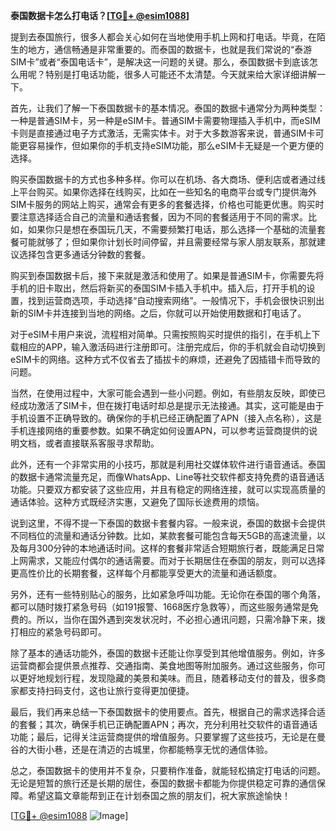 **泰国数据卡怎么打电话？[[TG💪+ @esim1088](https://t.me/s/esim1088)]**

提到去泰国旅行，很多人都会关心如何在当地使用手机上网和打电话。毕竟，在陌生的地方，通信畅通是非常重要的。而泰国的数据卡，也就是我们常说的“泰游SIM卡”或者“泰国电话卡”，是解决这一问题的关键。那么，泰国数据卡到底该怎么用呢？特别是打电话功能，很多人可能还不太清楚。今天就来给大家详细讲解一下。

首先，让我们了解一下泰国数据卡的基本情况。泰国的数据卡通常分为两种类型：一种是普通SIM卡，另一种是eSIM卡。普通SIM卡需要物理插入手机中，而eSIM卡则是直接通过电子方式激活，无需实体卡。对于大多数游客来说，普通SIM卡可能更容易操作，但如果你的手机支持eSIM功能，那么eSIM卡无疑是一个更方便的选择。

购买泰国数据卡的方式也多种多样。你可以在机场、各大商场、便利店或者通过线上平台购买。如果你选择在线购买，比如在一些知名的电商平台或专门提供海外SIM卡服务的网站上购买，通常会有更多的套餐选择，价格也可能更优惠。购买时要注意选择适合自己的流量和通话套餐，因为不同的套餐适用于不同的需求。比如，如果你只是想在泰国玩几天，不需要频繁打电话，那么选择一个基础的流量套餐可能就够了；但如果你计划长时间停留，并且需要经常与家人朋友联系，那就建议选择包含更多通话分钟数的套餐。

购买到泰国数据卡后，接下来就是激活和使用了。如果是普通SIM卡，你需要先将手机的旧卡取出，然后将新买的泰国SIM卡插入手机中。插入后，打开手机的设置，找到运营商选项，手动选择“自动搜索网络”。一般情况下，手机会很快识别出新的SIM卡并连接到当地的网络。之后，你就可以开始使用数据和打电话了。

对于eSIM卡用户来说，流程相对简单。只需按照购买时提供的指引，在手机上下载相应的APP，输入激活码进行注册即可。注册完成后，你的手机就会自动切换到eSIM卡的网络。这种方式不仅省去了插拔卡的麻烦，还避免了因插错卡而导致的问题。

当然，在使用过程中，大家可能会遇到一些小问题。例如，有些朋友反映，即使已经成功激活了SIM卡，但在拨打电话时却总是提示无法接通。其实，这可能是由于手机设置不正确导致的。确保你的手机已经正确配置了APN（接入点名称），这是手机连接网络的重要参数。如果不确定如何设置APN，可以参考运营商提供的说明文档，或者直接联系客服寻求帮助。

此外，还有一个非常实用的小技巧，那就是利用社交媒体软件进行语音通话。泰国的数据卡通常流量充足，而像WhatsApp、Line等社交软件都支持免费的语音通话功能。只要双方都安装了这些应用，并且有稳定的网络连接，就可以实现高质量的通话体验。这种方式既经济实惠，又避免了国际长途费用的烦恼。

说到这里，不得不提一下泰国的数据卡套餐内容。一般来说，泰国的数据卡会提供不同档位的流量和通话分钟数。比如，某款套餐可能包含每天5GB的高速流量，以及每月300分钟的本地通话时间。这样的套餐非常适合短期旅行者，既能满足日常上网需求，又能应付偶尔的通话需要。而对于长期居住在泰国的朋友，则可以选择更高性价比的长期套餐，这样每个月都能享受更大的流量和通话额度。

另外，还有一些特别贴心的服务，比如紧急呼叫功能。无论你在泰国的哪个角落，都可以随时拨打紧急号码（如191报警、1668医疗急救等），而这些服务通常是免费的。所以，当你在国外遇到突发状况时，不必担心通讯问题，只需冷静下来，拨打相应的紧急号码即可。

除了基本的通话功能外，泰国的数据卡还能让你享受到其他增值服务。例如，许多运营商都会提供景点推荐、交通指南、美食地图等附加服务。通过这些服务，你可以更好地规划行程，发现隐藏的美景和美味。而且，随着移动支付的普及，很多商家都支持扫码支付，这也让旅行变得更加便捷。

最后，我们再来总结一下泰国数据卡的使用要点。首先，根据自己的需求选择合适的套餐；其次，确保手机已正确配置APN；再次，充分利用社交软件的语音通话功能；最后，记得关注运营商提供的增值服务。只要掌握了这些技巧，无论是在曼谷的大街小巷，还是在清迈的古城里，你都能畅享无忧的通信体验。

总之，泰国数据卡的使用并不复杂，只要稍作准备，就能轻松搞定打电话的问题。无论是短暂的旅行还是长期的居住，泰国的数据卡都能为你提供稳定可靠的通信保障。希望这篇文章能帮到正在计划泰国之旅的朋友们，祝大家旅途愉快！

[[TG💪+ @esim1088](https://t.me/s/esim1088) ![Image](https://i.postimg.cc/4NQfJmqS/Snipaste-2025-05-13-00-14-12.png)]